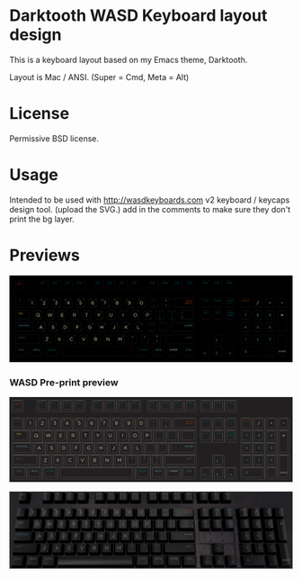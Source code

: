 # Darktooth WASD Keyboard layout design

This is a keyboard layout based on my Emacs theme, Darktooth.

Layout is Mac / ANSI. (Super = Cmd, Meta = Alt)

# License

Permissive BSD license.

# Usage

Intended to be used with http://wasdkeyboards.com v2 keyboard / keycaps design tool. (upload the SVG.) add in the comments to make sure they don't print the bg layer.

# Previews

![](dark-tooth-wasd.png)

### WASD Pre-print preview

![](wasd-preview.jpg)

![](wasd-photo.png)
